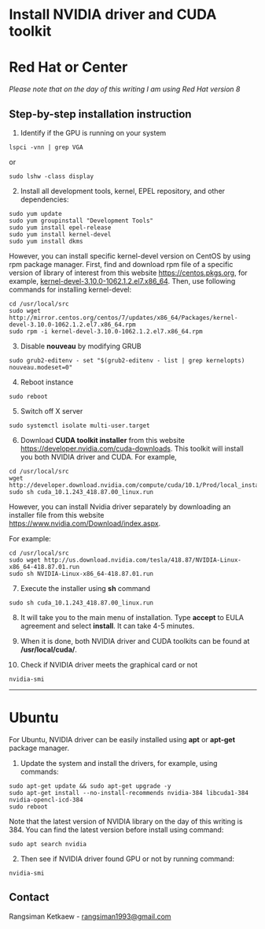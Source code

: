 # Install NVIDIA driver and CUDA toolkit

# Red Hat or Center

*Please note that on the day of this writing I am using Red Hat version 8*

## Step-by-step installation instruction

1. Identify if the GPU is running on your system
```
lspci -vnn | grep VGA
```

or

```
sudo lshw -class display
```

2. Install all development tools, kernel, EPEL repository, and other dependencies:
```
sudo yum update
sudo yum groupinstall "Development Tools"
sudo yum install epel-release
sudo yum install kernel-devel
sudo yum install dkms
```

However, you can install specific kernel-devel version on CentOS by using rpm package manager. First, find and download rpm file of a specific version of library of interest from this website https://centos.pkgs.org, for example, [kernel-devel-3.10.0-1062.1.2.el7.x86_64](https://centos.pkgs.org/7/centos-updates-x86_64/kernel-devel-3.10.0-1062.1.2.el7.x86_64.rpm.html). Then, use following commands for installing kernel-devel:

```
cd /usr/local/src
sudo wget http://mirror.centos.org/centos/7/updates/x86_64/Packages/kernel-devel-3.10.0-1062.1.2.el7.x86_64.rpm
sudo rpm -i kernel-devel-3.10.0-1062.1.2.el7.x86_64.rpm
```

3. Disable **nouveau** by modifying GRUB

```
sudo grub2-editenv - set "$(grub2-editenv - list | grep kernelopts) nouveau.modeset=0"
```

4. Reboot instance

```
sudo reboot
```

5. Switch off X server

```
sudo systemctl isolate multi-user.target
```

6. Download **CUDA toolkit installer** from this website https://developer.nvidia.com/cuda-downloads. This toolkit will install you both NVIDIA driver and CUDA. For example,

```
cd /usr/local/src
wget http://developer.download.nvidia.com/compute/cuda/10.1/Prod/local_installers/cuda_10.1.243_418.87.00_linux.run
sudo sh cuda_10.1.243_418.87.00_linux.run
```

However, you can install Nvidia driver separately by downloading an installer file from this website https://www.nvidia.com/Download/index.aspx.

For example:

```
cd /usr/local/src
sudo wget http://us.download.nvidia.com/tesla/418.87/NVIDIA-Linux-x86_64-418.87.01.run
sudo sh NVIDIA-Linux-x86_64-418.87.01.run
```

7. Execute the installer using **sh** command

```
sudo sh cuda_10.1.243_418.87.00_linux.run
```

8. It will take you to the main menu of installation. Type **accept** to EULA agreement and select **install**. It can take 4-5 minutes.

9. When it is done, both NVIDIA driver and CUDA toolkits can be found at **/usr/local/cuda/**.

10. Check if NVIDIA driver meets the graphical card or not

```
nvidia-smi
```

---

# Ubuntu

For Ubuntu, NVIDIA driver can be easily installed using **apt** or **apt-get** package manager.

1. Update the system and install the drivers, for example, using commands:
```
sudo apt-get update && sudo apt-get upgrade -y
sudo apt-get install --no-install-recommends nvidia-384 libcuda1-384 nvidia-opencl-icd-384
sudo reboot
```

Note that the latest version of NVIDIA library on the day of this writing is 384. You can find the latest version before install using command:
```
sudo apt search nvidia
```

2. Then see if NVIDIA driver found GPU or not by running command:
```
nvidia-smi
```

## Contact 

Rangsiman Ketkaew - rangsiman1993@gmail.com

